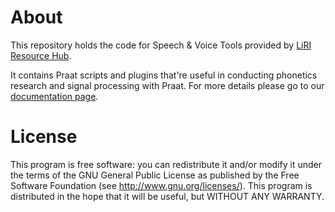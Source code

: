# About
This repository holds the code for Speech & Voice Tools provided by [LiRI Resource Hub](https://www.liri.uzh.ch/en/resources-hub.html). 

It contains Praat scripts and plugins that're useful in conducting phonetics research and signal processing with Praat. For more details please go to our [documentation page](https://liri-resources-hub.gitbook.io/svt).

# License
This program is free software: you can redistribute it and/or modify it under the terms of the GNU General Public License as published by the Free Software Foundation (see http://www.gnu.org/licenses/). This program is distributed in the hope that it will be useful, but WITHOUT ANY WARRANTY.